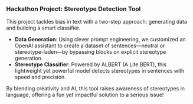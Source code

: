 ### Hackathon Project: Stereotype Detection Tool  

This project tackles bias in text with a two-step approach: generating data and building a smart classifier.  

- **Data Generation**: Using clever prompt engineering, we customized an OpenAI assistant to create a dataset of sentences—neutral or stereotype-laden—by bypassing blocks on explicit stereotype generation.  
- **Stereotype Classifier**: Powered by ALBERT (A Lite BERT), this lightweight yet powerful model detects stereotypes in sentences with speed and precision.  

By blending creativity and AI, this tool raises awareness of stereotypes in language, offering a fun yet impactful solution to a serious issue!